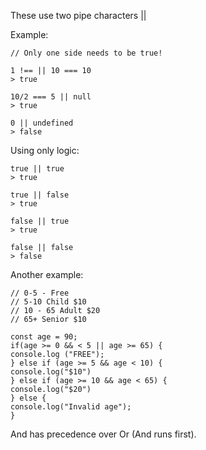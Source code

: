 These use two pipe characters || 

Example:

```
// Only one side needs to be true!

1 !== || 10 === 10 
> true

10/2 === 5 || null 
> true

0 || undefined 
> false
```

Using only logic:
```
true || true
> true

true || false
> true

false || true
> true

false || false
> false

```

Another example:

```
// 0-5 - Free
// 5-10 Child $10
// 10 - 65 Adult $20
// 65+ Senior $10

const age = 90;
if(age >= 0 && < 5 || age >= 65) {
console.log ("FREE");
} else if (age >= 5 && age < 10) {
console.log("$10")
} else if (age >= 10 && age < 65) {
console.log("$20")
} else {
console.log("Invalid age");
}
```

And has precedence over Or (And runs first). 